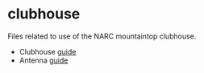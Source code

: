# clubhouse

Files related to use of the NARC mountaintop clubhouse.

- Clubhouse [guide](clubhouse-guide.html)
- Antenna [guide](antennas.html)
